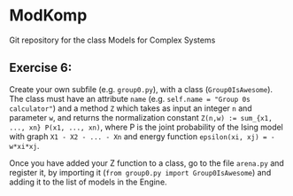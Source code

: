 # ModKomp
Git repository for the class Models for Complex Systems

## Exercise 6: 
Create your own subfile (e.g. `group0.py`), with a class (`Group0IsAwesome`). The class must have an attribute `name` (e.g. `self.name = "Group 0s calculator"`) and a method `Z` which takes as input an integer `n` and parameter `w`, and returns the normalization constant `Z(n,w) := sum_{x1, ..., xn} P(x1, ..., xn)`, where P is the joint probability of the Ising model with graph `X1 - X2 - ... - Xn` and energy function `epsilon(xi, xj) = - w*xi*xj`.

Once you have added your Z function to a class, go to the file `arena.py` and register it, by importing it (`from group0.py import Group0IsAwesome`) and adding it to the list of models in the Engine. 

